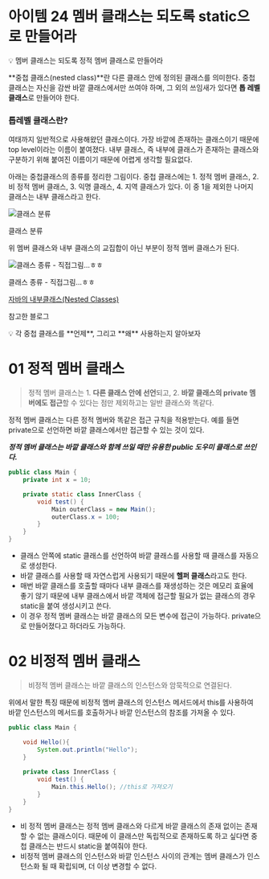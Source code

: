 # 아이템 24 멤버 클래스는 되도록 static으로 만들어라

<aside>
💡 멤버 클래스는 되도록 정적 멤버 클래스로 만들어라

</aside>

**중첩 클래스(nested class)**란 다른 클래스 안에 정의된 클래스를 의미한다. 중첩 클래스는 자신을 감싼 바깥 클래스에서만 쓰여야 하며, 그 외의 쓰임새가 있다면 **톱 레벨 클래스**로 만들어야 한다. 

### 톱레벨 클래스란?

여태까지 일반적으로 사용해왔던 클래스이다. 가장 바깥에 존재하는 클래스이기 때문에 top level이라는 이름이 붙여졌다. 내부 클래스, 즉 내부에 클래스가 존재하는 클래스와 구분하기 위해 붙여진 이름이기 때문에 어렵게 생각할 필요없다. 

아래는 중첩클래스의 종류를 정리한 그림이다. 중첩 클래스에는 1. 정적 멤버 클래스, 2. 비 정적 멤버 클래스, 3. 익명 클래스, 4. 지역 클래스가 있다. 이 중 1을 제외한 나머지 클래스는 내부 클래스라고 한다. 

![클래스 분류](https://s3-us-west-2.amazonaws.com/secure.notion-static.com/bb09931d-7481-4d97-8eba-de2f77728979/Untitled.png)

클래스 분류

위 멤버 클래스와 내부 클래스의 교집합이 아닌 부분이 정적 멤버 클래스가 된다. 

![클래스 종류 - 직접그림...ㅎㅎ](https://s3-us-west-2.amazonaws.com/secure.notion-static.com/50b938fa-e95d-4e41-8b6d-b4c4b5a388f8/Untitled.png)

클래스 종류 - 직접그림...ㅎㅎ

[자바의 내부클래스(Nested Classes)](http://alecture.blogspot.com/2011/05/nested-classes.html)

참고한 블로그

<aside>
💡 각 중첩 클래스를 **언제**, 그리고 **왜** 사용하는지 알아보자

</aside>

# 01 정적 멤버 클래스

> 정적 멤버 클래스는 1. **다른 클래스 안에 선언**되고, 2. **바깥 클래스의 private 멤버에도 접근**할 수 있다는 점만 제외하고는 일반 클래스와 똑같다.
> 

정적 멤버 클래스는 다른 정적 멤버와 똑같은 접근 규칙을 적용받는다. 예를 들면 private으로 선언하면 바깥 클래스에서만 접근할 수 있는 것이 있다. 

***정적 멤버 클래스는 바깥 클래스와 함께 쓰일 때만 유용한 public 도우미 클래스로 쓰인다.*** 

```java
public class Main {
    private int x = 10;

    private static class InnerClass {
        void test() {
            Main outerClass = new Main();
            outerClass.x = 100;
        }
    }
}
```

- 클래스 안쪽에 static 클래스를 선언하여 바깥 클래스를 사용할 때 클래스를 자동으로 생성한다.
- 바깥 클래스를 사용할 때 자연스럽게 사용되기 때문에 **헬퍼 클래스**라고도 한다.
- 매번 바깥 클래스를 호출할 때마다 내부 클래스를 재생성하는 것은 메모리 효율에 좋기 않기 때문에 내부 클래스에서 바깥 객체에 접근할 필요가 없는 클래스의 경우 static을 붙여 생성시키고 쓴다.
- 이 경우 정적 멤버 클래스는 바깥 클래스의 모든 변수에 접근이 가능하다. private으로 만들어졌다고 하더라도 가능하다.

# 02 비정적 멤버 클래스

> 비정적 멤버 클래스는 바깥 클래스의 인스턴스와 암묵적으로 연결된다.
> 

위에서 말한 특징 때문에 비정적 멤버 클래스의 인스턴스 메서드에서 this를 사용하여 바깥 인스턴스의 메서드를 호출하거나 바깥 인스턴스의 참조를 가져올 수 있다.

```java
public class Main {

    void Hello(){
        System.out.println("Hello");
    }
    
    private class InnerClass {
        void test() {
            Main.this.Hello(); //this로 가져오기
        }
    }
}
```

- 비 정적 멤버 클래스는 정적 멤버 클래스와 다르게 바깥 클래스의 존재 없이는 존재할 수 없는 클래스이다. 때문에 이 클래스만 독립적으로 존재하도록 하고 싶다면 중첩 클래스는 반드시 static을 붙여줘야 한다.
- 비정적 멤버 클래스의 인스턴스와 바깥 인스턴스 사이의 관계는 멤버 클래스가 인스턴스화 될 때 확립되며, 더 이상 변경할 수 없다.
